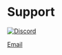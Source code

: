 # Support

[![Discord](https://img.shields.io/discord/1020663521530351627?logo=discord&logoColor=94ABFC&label=Discord&color=7289DA)](https://discord.gg/BcXFAVKJZQ)

[Email](mailto:contact@wixonic.fr)
